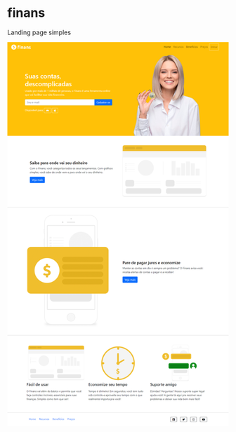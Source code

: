 # finans
<p> Landing page simples</p>
<img src="https://github.com/kaioenzo/finans/blob/master/index.png">
